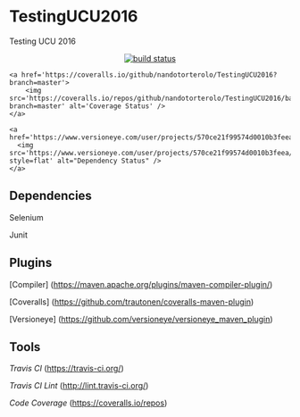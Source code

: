 # TestingUCU2016
Testing UCU 2016

<p align="center">
    <a href="https://travis-ci.org/nandotorterolo/TestingUCU2016">
        <img src="https://img.shields.io/travis/nandotorterolo/TestingUCU2016.svg"
            alt="build status">
    </a>
 
    <a href='https://coveralls.io/github/nandotorterolo/TestingUCU2016?branch=master'>
        <img src='https://coveralls.io/repos/github/nandotorterolo/TestingUCU2016/badge.svg?branch=master' alt='Coverage Status' />
    </a> 
    
    <a href='https://www.versioneye.com/user/projects/570ce21f99574d0010b3feea'>
      <img src='https://www.versioneye.com/user/projects/570ce21f99574d0010b3feea/badge.svg?style=flat' alt="Dependency Status" />
    </a>
</p>

## Dependencies

Selenium

Junit

## Plugins

[Compiler] (https://maven.apache.org/plugins/maven-compiler-plugin/)

[Coveralls] (https://github.com/trautonen/coveralls-maven-plugin)

[Versioneye] (https://github.com/versioneye/versioneye_maven_plugin) 

## Tools 
*Travis CI*  (https://travis-ci.org/)

*Travis CI Lint* (http://lint.travis-ci.org/)

*Code Coverage*  (https://coveralls.io/repos)
